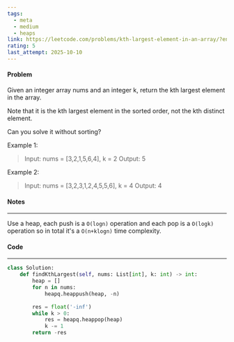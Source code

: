 ```yaml
---
tags:
  - meta
  - medium
  - heaps
link: https://leetcode.com/problems/kth-largest-element-in-an-array/?envType=company&envId=facebook&favoriteSlug=facebook-thirty-days
rating: 5
last_attempt: 2025-10-10
---
```

#### Problem
Given an integer array nums and an integer k, return the kth largest element in the array.

Note that it is the kth largest element in the sorted order, not the kth distinct element.

Can you solve it without sorting?

Example 1:

>Input: nums = [3,2,1,5,6,4], k = 2
Output: 5

Example 2:
>Input: nums = [3,2,3,1,2,4,5,5,6], k = 4
Output: 4


#### Notes
---
Use a heap, each push is a `O(logn)` operation and each pop is a `O(logk)` operation so in total it's a `O(n+klogn)` time complexity.
#### Code
---

```python
class Solution:
    def findKthLargest(self, nums: List[int], k: int) -> int:
        heap = []
        for n in nums:
            heapq.heappush(heap, -n)
        
        res = float('-inf')
        while k > 0:
            res = heapq.heappop(heap)
            k -= 1
        return -res
```
